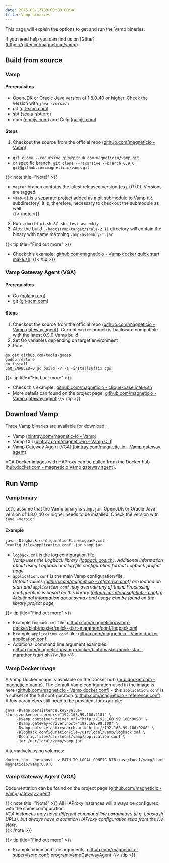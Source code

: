 ```yaml
---
date: 2016-09-13T09:00:00+00:00
title: Vamp binaries
---
```

This page will explain the options to get and run the Vamp binaries.

If you need help you can find us on [Gitter] (https://gitter.im/magneticio/vamp)


## Build from source

### Vamp

#### Prerequisites

- OpenJDK or Oracle Java version of 1.8.0_40 or higher. Check the version with `java -version`
- git ([git-scm.com](https://git-scm.com/))
- sbt ([scala-sbt.org](http://www.scala-sbt.org/index.html))
- npm ([npmjs.com](https://www.npmjs.com/)) and Gulp ([gulpjs.com](http://gulpjs.com/))

#### Steps

1. Checkout the source from the official repo ([github.com/magneticio - Vamp](https://github.com/magneticio/vamp)):   
  * `git clone --recursive git@github.com:magneticio/vamp.git`  
  * or specific branch: `git clone --recursive --branch 0.9.0 git@github.com:magneticio/vamp.git`

{{< note title="Note!" >}} 
* `master` branch contains the latest released version (e.g. 0.9.0). Versions are tagged.
* `vamp-ui` is a separate project added as a git submodule to Vamp (`ui` subdirectory) it is, therefore, necessary to checkout the submodule as well  
{{< /note >}}

2. Run `./build-ui.sh && sbt test assembly`
2. After the build `./bootstrap/target/scala-2.11` directory will contain the binary with name matching `vamp-assembly-*.jar`

{{< tip title="Find out more" >}}
* Check this example: [github.com/magneticio - Vamp docker quick start make.sh](https://github.com/magneticio/vamp-docker/blob/master/quick-start/make.sh).
{{< /tip >}}

### Vamp Gateway Agent (VGA)

#### Prerequisites

- Go ([golang.org](https://golang.org/))
- git ([git-scm.com](https://git-scm.com/))

#### Steps

1. Checkout the source from the official repo ([github.com/magneticio - Vamp gateway agent](https://github.com/magneticio/vamp-gateway-agent)). Current `master` branch is backward compatible with the latest 0.9.0 Vamp build.
2. Set Go variables depending on target environment
3. Run:

```
go get github.com/tools/godep
godep restore
go install
CGO_ENABLED=0 go build -v -a -installsuffix cgo
```
{{< tip  title="Find out more" >}}
* Check this example: [github.com/magneticio - clique-base make.sh](https://github.com/magneticio/vamp-docker/blob/master/clique-base/make.sh)
* More details can found on the project page: [github.com/magneticio - Vamp gateway agent](https://github.com/magneticio/vamp-gateway-agent)
{{< /tip >}}

## Download Vamp

Three Vamp binaries are available for download:

* Vamp ([bintray.com/magnetic-io - Vamp](https://bintray.com/magnetic-io/downloads/vamp/view))
* Vamp CLI ([bintray.com/magnetic-io - Vamp CLI](https://bintray.com/magnetic-io/downloads/vamp-cli/view))
* Vamp Gateway Agent (VGA) ([bintray.com/magnetic-io - Vamp gateway agent](https://bintray.com/magnetic-io/downloads/vamp-gateway-agent/view))

VGA Docker images with HAProxy can be pulled from the Docker hub ([hub.docker.com - magneticio Vamp gateway agent](https://hub.docker.com/r/magneticio/vamp-gateway-agent/)).

## Run Vamp

### Vamp binary

Let's assume that the Vamp binary is `vamp.jar`.
OpenJDK or Oracle Java version of 1.8.0_40 or higher needs to be installed. Check the version with `java -version`

#### Example
```
java -Dlogback.configurationFile=logback.xml -Dconfig.file=application.conf -jar vamp.jar
```

* `logback.xml` is the log configuration file.  
_Vamp uses the Logback library ([logback.qos.ch](http://logback.qos.ch/)). Additional information about using Logback and log file configuration format Logback project page._
* `application.conf` is the main Vamp configuration file.   
_Default values ([github.com/magneticio - reference.conf](https://github.com/magneticio/vamp/blob/master/bootstrap/src/main/resources/reference.conf)) are loaded on start and `application.conf` may override any of them.
Processing configuration is based on this library ([github.com/typesafehub - config](https://github.com/typesafehub/config)). 
Additional information about syntax and usage can be found on the library project page._

{{< tip  title="Find out more" >}}
* Example `Logback.xml` file: [github.com/magneticio/vamp-docker/blob/master/quick-start-marathon/conf/logback.xml](https://github.com/magneticio/vamp-docker/blob/master/quick-start-marathon/conf/logback.xml)
* Example `application.conf` file: [github.com/magneticio - Vamp docker application.conf](https://github.com/magneticio/vamp-docker/blob/master/quick-start-marathon/conf/application.conf)
* Additional command line argument examples: [github.com/magneticio/vamp-docker/blob/master/quick-start-marathon/start.sh](https://github.com/magneticio/vamp-docker/blob/master/quick-start-marathon/start.sh)
{{< /tip >}}

### Vamp Docker image

A Vamp Docker image is available on the Docker hub ([hub.docker.com - magneticio Vamp](https://hub.docker.com/r/magneticio/vamp/)).
The default Vamp configuration used in the image is here ([github.com/magneticio - Vamp docker conf](https://github.com/magneticio/vamp-docker/tree/master/vamp/conf)) - this `application.conf` is a subset of the full configuration ([github.com/magneticio - reference.conf](https://github.com/magneticio/vamp/blob/master/bootstrap/src/main/resources/reference.conf)).
A few parameters still need to be provided, for example:

```
java -Dvamp.persistence.key-value-store.zookeeper.servers="192.168.99.100:2181" \
     -Dvamp.container-driver.url="http://192.168.99.100:9090" \
     -Dvamp.gateway-driver.host="192.168.99.100" \
     -Dvamp.pulse.elasticsearch.url="http://192.168.99.100:9200" \
     -Dlogback.configurationFile=/usr/local/vamp/logback.xml \
     -Dconfig.file=/usr/local/vamp/application.conf \
     -jar /usr/local/vamp/vamp.jar
```

Alternatively using volumes:
 
```
docker run --net=host -v PATH_TO_LOCAL_CONFIG_DIR:/usr/local/vamp/conf magneticio/vamp:0.9.0
```

### Vamp Gateway Agent (VGA)

Documentation can be found on the project page ([github.com/magneticio - Vamp gateway agent](https://github.com/magneticio/vamp-gateway-agent)).  

{{< note title="Note!" >}}
All HAProxy instances will always be configured with the same configuration.  
_VGA instances may have different command line parameters (e.g. Logstash URLs), but always have a common HAProxy configuration read from the KV store._   
{{< /note >}}

{{< tip title="Find out more" >}}
* Example command line arguments: [github.com/magneticio - supervisord.conf: program:VampGatewayAgent](https://github.com/magneticio/vamp-docker/blob/master/quick-start-marathon/supervisord.conf)
{{< /tip >}}



